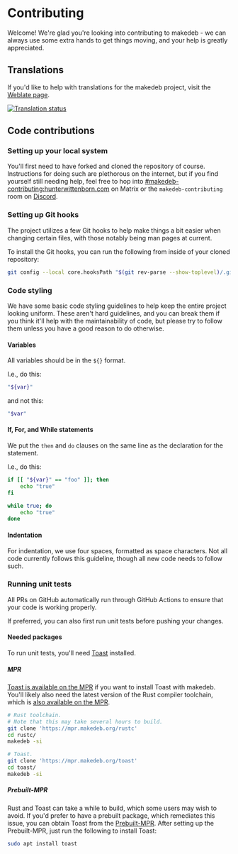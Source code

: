 # Contributing
Welcome! We're glad you're looking into contributing to makedeb - we can always use some extra hands to get things moving, and your help is greatly appreciated.

## Translations
If you'd like to help with translations for the makedeb project, visit the [Weblate page](https://weblate.makedeb.org/projects/makedeb/makedeb).

[![Translation status](https://weblate.makedeb.org/widgets/makedeb/-/makedeb/multi-auto.svg)](https://weblate.makedeb.org/projects/makedeb/makedeb)

## Code contributions

### Setting up your local system
You'll first need to have forked and cloned the repository of course. Instructions for doing such are plethorous on the internet, but if you find yourself still needing help, feel free to hop into [#makedeb-contributing:hunterwittenborn.com](https://matrix.to/#/#makedeb-contributing:hunterwittenborn.com) on Matrix or the `makedeb-contributing` room on [Discord](https://docs.makedeb.org/support/obtaining-support/#discord).

### Setting up Git hooks
The project utilizes a few Git hooks to help make things a bit easier when changing certain files, with those notably being man pages at current.

To install the Git hooks, you can run the following from inside of your cloned repository:

```sh
git config --local core.hooksPath "$(git rev-parse --show-toplevel)/.githooks/"
```

### Code styling
We have some basic code styling guidelines to help keep the entire project looking uniform. These aren't hard guidelines, and you can break them if you think it'll help with the maintainability of code, but please try to follow them unless you have a good reason to do otherwise.

#### Variables
All variables should be in the `${}` format.

I.e., do this:

```sh
"${var}"
```

and not this:

```sh
"$var"
```

#### If, For, and While statements
We put the `then` and `do` clauses on the same line as the declaration for the statement.

I.e., do this:

```sh
if [[ "${var}" == "foo" ]]; then
    echo "true"
fi

while true; do
    echo "true"
done
```

#### Indentation
For indentation, we use four spaces, formatted as space characters. Not all code currently follows this guideline, though all new code needs to follow such.

### Running unit tests
All PRs on GitHub automatically run through GitHub Actions to ensure that your code is working properly.

If preferred, you can also first run unit tests before pushing your changes.

#### Needed packages
To run unit tests, you'll need [Toast](https://github.com/stepchowfun/toast) installed.

##### MPR
[Toast is available on the MPR](https://mpr.makedeb.org/packages/toast) if you want to install Toast with makedeb. You'll likely also need the latest version of the Rust compiler toolchain, which is [also available on the MPR](https://mpr.makedeb.org/packages/rustc).

```sh
# Rust toolchain.
# Note that this may take several hours to build.
git clone 'https://mpr.makedeb.org/rustc'
cd rustc/
makedeb -si

# Toast.
git clone 'https://mpr.makedeb.org/toast'
cd toast/
makedeb -si
```

##### Prebuilt-MPR
Rust and Toast can take a while to build, which some users may wish to avoid. If you'd prefer to have a prebuilt package, which remediates this issue, you can obtain Toast from the [Prebuilt-MPR](https://docs.makedeb.org/prebuilt-mpr). After setting up the Prebuilt-MPR, just run the following to install Toast:

```sh
sudo apt install toast
```
